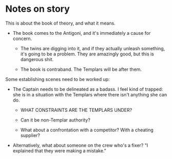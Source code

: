 # Notes on story

This is about the book of theory, and what it means.

 - The book comes to the Antigoni, and it's immediately a cause for concern.

   - The twins are digging into it, and if they actually unleash something, it's going to be a problem. They are amazingly good, but this is dangerous shit.

   - The book is contraband. The Templars will be after them.

Some establishing scenes need to be worked up: 

 - The Captain needs to be delineated as a badass. I feel kind of trapped: she is in a situation with the Templars where there isn't anything she can do. 

   - WHAT CONSTRAINTS ARE THE TEMPLARS UNDER?

   - Can it be non-Templar authority?

   - What about a confrontation with a competitor? With a cheating supplier?

 - Alternatively, what about someone on the crew who's a fixer? "I explained that they were making a mistake."
